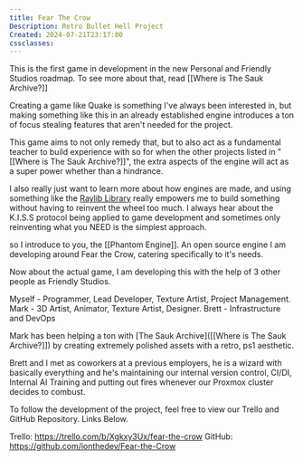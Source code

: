 ```yaml
---
title: Fear The Crow
Description: Retro Bullet Hell Project
Created: 2024-07-21T23:17:00
cssclasses:
---
```

This is the first game in development in the new Personal and Friendly Studios roadmap. To see more about that, read [[Where is The Sauk Archive?]]

Creating a game like Quake is something I've always been interested in, but making something like this in an already established engine introduces a ton of focus stealing features that aren't needed for the project. 

This game aims to not only remedy that, but to also act as a fundamental teacher to build experience with so for when the other projects listed in "[[Where is The Sauk Archive?]]", the extra aspects of the engine will act as a super power whether than a hindrance.

I also really just want to learn more about how engines are made, and using something like the [Raylib Library](https://www.raylib.com) really empowers me to build something without having to reinvent the wheel too much. I always hear about the K.I.S.S protocol being applied to game development and sometimes only reinventing what you NEED is the simplest approach. 

so I introduce to you, the [[Phantom Engine]]. An open source engine I am developing around Fear the Crow, catering specifically to it's needs.

Now about the actual game, I am developing this with the help of 3 other people as Friendly Studios.

Myself - Programmer, Lead Developer, Texture Artist, Project Management.
Mark - 3D Artist, Animator, Texture Artist, Designer.
Brett - Infrastructure and DevOps

Mark has been helping a ton with [The Sauk Archive]([[Where is The Sauk Archive?]]) by creating extremely polished assets with a retro, ps1 aesthetic. 

Brett and I met as coworkers at a previous employers, he is a wizard with basically everything and he's maintaining our internal version control, CI/DI, Internal AI Training and putting out fires whenever our Proxmox cluster decides to combust.

To follow the development of the project, feel free to view our Trello and GitHub Repository. Links Below.

Trello: https://trello.com/b/Xgkxy3Ux/fear-the-crow
GitHub: https://github.com/ionthedev/Fear-the-Crow